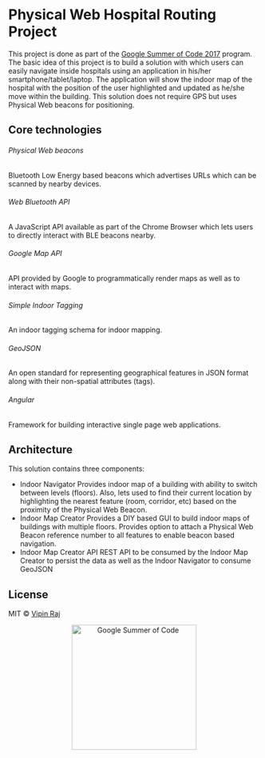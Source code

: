 # Physical Web Hospital Routing Project
This project is done as part of the [Google Summer of Code 2017](https://summerofcode.withgoogle.com/projects/#5755385163022336) program.
The basic idea of this project is to build a solution with which users can easily navigate inside hospitals using an application in his/her smartphone/tablet/laptop. The application will show the indoor map of the hospital with the position of the user highlighted and updated as he/she move within the building. This solution does not require GPS but uses Physical Web beacons for positioning.
## Core technologies
###### Physical Web beacons
Bluetooth Low Energy based beacons which advertises URLs which can be scanned by nearby devices.
###### Web Bluetooth API
A JavaScript API available as part of the Chrome Browser which lets users to directly interact with BLE beacons nearby.
###### Google Map API
API provided by Google to programmatically render maps as well as to interact with maps.
###### Simple Indoor Tagging
An indoor tagging schema for indoor mapping.
###### GeoJSON
An open standard for representing geographical features in JSON format along with their non-spatial attributes (tags).
###### Angular
Framework for building interactive single page web applications.
## Architecture
This solution contains three components:
- Indoor Navigator
Provides indoor map of a building with ability to switch between levels (floors). Also, lets used to find their current location by highlighting the nearest feature (room, corridor, etc) based on the proximity of the Physical Web Beacon.
- Indoor Map Creator
Provides a DIY based GUI to build indoor maps of buildings with multiple floors. Provides option to attach a Physical Web Beacon reference number to all features to enable beacon based navigation.
- Indoor Map Creator API
REST API to be consumed by the Indoor Map Creator to persist the data as well as the Indoor Navigator to consume GeoJSON

## License

MIT © [Vipin Raj](https://www.linkedin.com/in/vipin-raj-94422476/)

<p align="center">
  <img src="https://lh5.googleusercontent.com/_uwWzNbZjbpgSICWTqjo2Yn-b3lzj2y-Um8XbhXyhRAMecshGI0PnGK6N0fU2IDFTFvdg7d3kbKq-5CQKYgtpavztSCeC33QGvs2-AHM0csx5kc-RwleCIHysG47FfrH6uvDl82Z" width="250px" alt="Google Summer of Code" />
</p>
